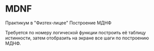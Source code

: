# MDNF
Практикум в "Физтех-лицее" Построение МДНФ

Требуется по номеру логической функции построить её таблицу истинности, затем отобразить на экране все шаги по построению МДНФ.
